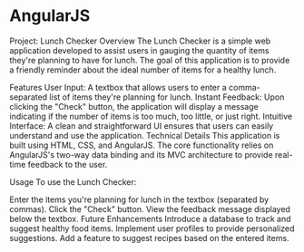 # AngularJS
Project: Lunch Checker
Overview
The Lunch Checker is a simple web application developed to assist users in gauging the quantity of items they're planning to have for lunch. The goal of this application is to provide a friendly reminder about the ideal number of items for a healthy lunch.

Features
User Input: A textbox that allows users to enter a comma-separated list of items they're planning for lunch.
Instant Feedback: Upon clicking the "Check" button, the application will display a message indicating if the number of items is too much, too little, or just right.
Intuitive Interface: A clean and straightforward UI ensures that users can easily understand and use the application.
Technical Details
This application is built using HTML, CSS, and AngularJS. The core functionality relies on AngularJS's two-way data binding and its MVC architecture to provide real-time feedback to the user.

Usage
To use the Lunch Checker:

Enter the items you're planning for lunch in the textbox (separated by commas).
Click the "Check" button.
View the feedback message displayed below the textbox.
Future Enhancements
Introduce a database to track and suggest healthy food items.
Implement user profiles to provide personalized suggestions.
Add a feature to suggest recipes based on the entered items.
